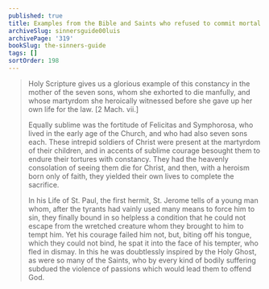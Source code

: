 ```yaml
---
published: true
title: Examples from the Bible and Saints who refused to commit mortal sin
archiveSlug: sinnersguide00luis
archivePage: '319'
bookSlug: the-sinners-guide
tags: []
sortOrder: 198
---
```


> Holy Scripture gives us a glorious example of this constancy in the mother of the seven sons, whom she exhorted to die manfully, and whose martyrdom she heroically witnessed before she gave up her own life for the law. [2 Mach. vii.]
>
> Equally sublime was the fortitude of Felicitas and Symphorosa, who lived in the early age of the Church, and who had also seven sons each. These intrepid soldiers of Christ were present at the martyrdom of their children, and in accents of sublime courage besought them to endure their tortures with constancy. They had the heavenly consolation of seeing them die for Christ, and then, with a heroism born only of faith, they yielded their own lives to complete the sacrifice.
>
> In his Life of St. Paul, the first hermit, St. Jerome tells of a young man whom, after the tyrants had vainly used many means to force him to sin, they finally bound in so helpless a condition that he could not escape from the wretched creature whom they brought to him to tempt him. Yet his courage failed him not, but, biting off his tongue, which they could not bind, he spat it into the face of his tempter, who fled in dismay. In this he was doubtlessly inspired by the Holy Ghost, as were so many of the Saints, who by every kind of bodily suffering subdued the violence of passions which would lead them to offend God.
